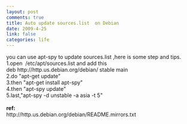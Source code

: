 ```yaml
--- 
layout: post
comments: true
title: Auto update sources.list  on Debian
date: 2009-4-25
link: false
categories: life
---
```

<p>you can use apt-spy to update sources.list ,here is some step and tips.<br />
1.open&nbsp; /etc/apt/sources.list and add this<br />
deb http://http.us.debian.org/debian/ stable main<br />
2.do &quot;apt-get update&quot;<br />
3.then &quot;apt-get install apt-spy&quot;<br />
4.then &quot;apt-spy update&quot;<br />
5.last,&quot;apt-spy -d unstable -a asia -t 5&quot;<br />
<strong><br />
ref:</strong><br />
http://http.us.debian.org/debian/README.mirrors.txt</p>
